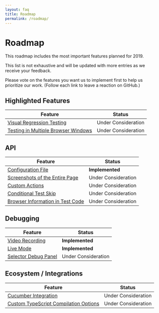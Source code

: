 ```yaml
---
layout: faq
title: Roadmap
permalink: /roadmap/
---
```

# Roadmap

This roadmap includes the most important features planned for 2019.

This list is not exhaustive and will be updated with more entries as we receive your feedback.

Please vote on the features you want us to implement first to help us prioritize our work. (Follow each link to leave a reaction on GitHub.)

## Highlighted Features

Feature                                                                                           | Status
------------------------------------------------------------------------------------------------- | -------------------
[Visual Regression Testing](https://github.com/DevExpress/testcafe/issues/1207)                   | Under Consideration
[Testing in Multiple Browser Windows](https://github.com/DevExpress/testcafe/issues/912)          | Under Consideration

## API

Feature                                                                                           | Status
------------------------------------------------------------------------------------------------- | -------------------
[Configuration File](https://github.com/DevExpress/testcafe/issues/3131)                          | **Implemented**
[Screenshots of the Entire Page](https://github.com/DevExpress/testcafe/issues/1520)              | Under Consideration
[Custom Actions](https://github.com/DevExpress/testcafe/issues/1535)                              | Under Consideration
[Conditional Test Skip](https://github.com/DevExpress/testcafe/issues/1626)                       | Under Consideration
[Browser Information in Test Code](https://github.com/DevExpress/testcafe/issues/481)             | Under Consideration

## Debugging

Feature                                                                                           | Status
------------------------------------------------------------------------------------------------- | -------------------
[Video Recording](https://github.com/DevExpress/testcafe/issues/2151)                             | **Implemented**
[Live Mode](https://github.com/DevExpress/testcafe/issues/3215)                                   | **Implemented**
[Selector Debug Panel](https://github.com/DevExpress/testcafe/issues/3244)                        | Under Consideration

## Ecosystem / Integrations

Feature                                                                                           | Status
------------------------------------------------------------------------------------------------- | -------------------
[Cucumber Integration](https://github.com/DevExpress/testcafe/issues/2835)                        | Under Consideration
[Custom TypeScript Compilation Options](https://github.com/DevExpress/testcafe/issues/1845)       | Under Consideration
